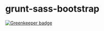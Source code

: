 # grunt-sass-bootstrap

[![Greenkeeper badge](https://badges.greenkeeper.io/xavierartot/grunt-parallax-wow-lazylinepainter.svg)](https://greenkeeper.io/)
